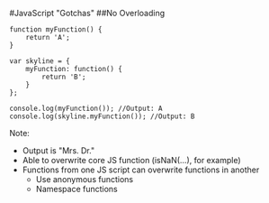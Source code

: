 #JavaScript "Gotchas"
##No Overloading

```
function myFunction() {
    return 'A';
}

var skyline = {
    myFunction: function() {
        return 'B';
    }
};

console.log(myFunction()); //Output: A
console.log(skyline.myFunction()); //Output: B
```

Note:
+ Output is "Mrs. Dr."
+ Able to overwrite core JS function (isNaN(...), for example)
+ Functions from one JS script can overwrite functions in another
    + Use anonymous functions
    + Namespace functions